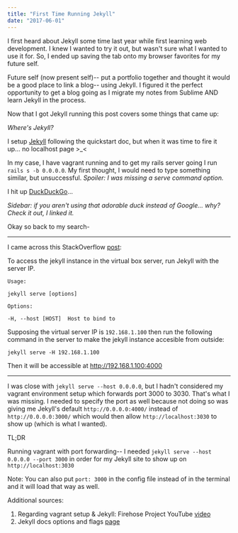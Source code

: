 ```yaml
---
title: "First Time Running Jekyll"
date: "2017-06-01"
---
```


I first heard about Jekyll some time last year while first learning web development. I knew I wanted to try it out, but wasn't sure what I wanted to use it for. So, I ended up saving the tab onto my browser favorites for my future self.

Future self (now present self)-- put a portfolio together and thought it would be a good place to link a blog-- using Jekyll. I figured it the perfect opportunity to get a blog going as I migrate my notes from Sublime AND learn Jekyll in the process.

Now that I got Jekyll running this post covers some things that came up:

_Where's Jekyll?_

I setup [Jekyll](https://jekyllrb.com/docs/quickstart/) following the quickstart doc, but when it was time to fire it up... no localhost page >\_<

In my case, I have vagrant running and to get my rails server going I run `rails s -b 0.0.0.0`. My first thought, I would need to type something similar, but unsuccessful. _Spoiler: I was missing a serve command option._

I hit up [DuckDuckGo](https://duckduckgo.com/)...

_Sidebar: if you aren't using that adorable duck instead of Google... why? Check it out, I linked it._

Okay so back to my search-

---

I came across this StackOverflow [post](https://stackoverflow.com/questions/41619011/how-to-run-jekyll-on-a-virtual-box-server):

To access the jekyll instance in the virtual box server, run Jekyll with the server IP.

```
Usage:

jekyll serve [options]

Options:

-H, --host [HOST]  Host to bind to
```

Supposing the virtual server IP is `192.168.1.100` then run the following command in the server to make the jekyll instance accesible from outside:

`jekyll serve -H 192.168.1.100`

Then it will be accessible at http://192.168.1.100:4000

---

I was close with `jekyll serve --host 0.0.0.0`, but I hadn't considered my vagrant environment setup which forwards port 3000 to 3030. That's what I was missing. I needed to specify the port as well because not doing so was giving me Jekyll's default `http://0.0.0.0:4000/` instead of `http://0.0.0.0:3000/` which would then allow `http://localhost:3030` to show up (which is what I wanted).

TL;DR

Running vagrant with port forwarding-- I needed `jekyll serve --host 0.0.0.0 --port 3000` in order for my Jekyll site to show up on `http://localhost:3030`

Note: You can also put `port: 3000` in the config file instead of in the terminal and it will load that way as well.

Additional sources:

1. Regarding vagrant setup & Jekyll: Firehose Project YouTube [video](https://www.youtube.com/watch?v=XoqQQe8Qq1k)
2. Jekyll docs options and flags [page](https://jekyllrb.com/docs/configuration/)
